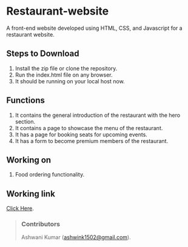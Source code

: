 # Restaurant-website
A front-end website developed using HTML, CSS, and Javascript for a restaurant website.

## Steps to Download
1. Install the zip file or clone the repository.
2. Run the index.html file on any browser.
3. It should be running on your local host now.

## Functions
1. It contains the general introduction of the restaurant with the hero section.
2. It contains a page to showcase the menu of the restaurant.
3. It has a page for booking seats for upcoming events.
4. It has a form to become premium members of the restaurant.

## Working on 
1. Food ordering functionality.
   
## Working link
[Click Here](https://themaharaja.netlify.app/ "Takes to Hosted Website").

> ### Contributors
> Ashwani Kumar (ashwink1502@gmail.com).
